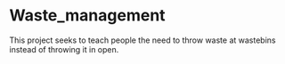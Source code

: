 # Waste_management
This project seeks to teach people the need to throw waste at wastebins instead of throwing it in open.
